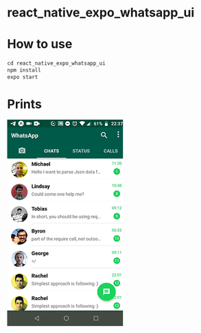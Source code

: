 # react_native_expo_whatsapp_ui


# How to use
```
cd react_native_expo_whatsapp_ui
npm install
expo start
```

# Prints
![](reactzapp.gif)
